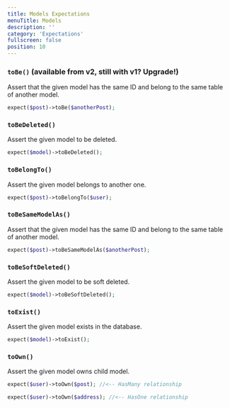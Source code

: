 ```yaml
---
title: Models Expectations
menuTitle: Models
description: ''
category: 'Expectations'
fullscreen: false
position: 10
---
```


### `toBe()` (available from v2, still with v1? Upgrade!)

Assert that the given model has the same ID and belong to the same table of another model.

```php
expect($post)->toBe($anotherPost);
 ```

### `toBeDeleted()`

Assert the given model to be deleted.

```php
expect($model)->toBeDeleted();
 ```

### `toBelongTo()`

Assert the given model belongs to another one.

```php
expect($post)->toBelongTo($user);
 ```

### `toBeSameModelAs()`

Assert that the given model has the same ID and belong to the same table of another model.

```php
expect($post)->toBeSameModelAs($anotherPost);
 ```

### `toBeSoftDeleted()`

Assert the given model to be soft deleted.

```php
expect($model)->toBeSoftDeleted();
 ```

### `toExist()`

Assert the given model exists in the database.

```php
expect($model)->toExist();
 ```

### `toOwn()`

Assert the given model owns child model.

```php
expect($user)->toOwn($post); //<-- HasMany relationship

expect($user)->toOwn($address); //<-- HasOne relationship
 ```
